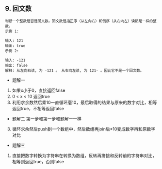 ## 9. 回文数
    判断一个整数是否是回文数。回文数是指正序（从左向右）和倒序（从右向左）读都是一样的整数。
    示例 1:

    输入: 121
    输出: true
    示例 2:

    输入: -121
    输出: false
    解释: 从左向右读, 为 -121 。 从右向左读, 为 121- 。因此它不是一个回文数。

- 题解一
1. 如果x小于0，直接返回false
2. 0 < x < 10 返回true
3. 利用求余数然后乘10一直循环磨10，最后取得的结果与原来的数字对比，相等返回true，不相等返回false

- 题解二
第一步和第一步和题解一一样
3. 循环求余然后push到一个数组中，然后数组再join后*10变成数字再和原数字对比

- 题解三
1. 直接把数字转换为字符串在转换为数组，反转再拼接和反转前的字符串对比，相等则返回true，否则false